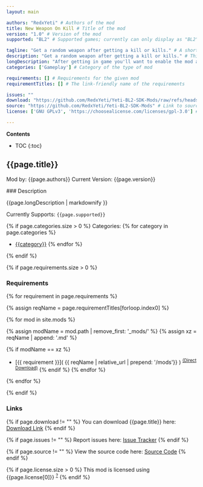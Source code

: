 ```yaml
---
layout: main

authors: "RedxYeti" # Authors of the mod
title: New Weapon On Kill # Title of the mod
version: "1.0" # Version of the mod
supported: "BL2" # Supported games; currently can only display as "BL2", "BL2 + TPS", or "TPS"

tagline: "Get a random weapon after getting a kill or kills." # A short description of the mod itself.
description: "Get a random weapon after getting a kill or kills." # This is set in order to keep the SEO proper
longDescription: "After getting in game you'll want to enable the mod and choose your options. Also you can set up a hotkey to change weapons. \n\nOptions include:\nWeapon Type\nLegit, cursed or very cursed weapons\nHow many kills between swaps\nShowing the new weapon name on screen\n\nKnown Issues:\nGaige sometimes gets shotguns with 0 shot mags youll have to reroll manually.\n\nPlaying online:\nIf you have a gunzerker theyll want to host of thier action skill weapons will not swap properly.\nIf the gunzerker cannot host, they just need to press 2 or the dpad every after getting kills for the second gun to show up.\n\nNon hosts pressing the hotkey may get their backpack overflown. just drop all the weapons from your backpack to fix it.\n" # Description of what the mod can do
categories: ['Gameplay'] # Category of the type of mod

requirements: [] # Requirements for the given mod
requirementTitles: [] # The link-friendly name of the requirements

issues: ""
download: "https://github.com/RedxYeti/Yeti-BL2-SDK-Mods/raw/refs/heads/main/NewWeaponOnKill/NewWeaponOnKill.zip"
source: "https://github.com/RedxYeti/Yeti-BL2-SDK-Mods" # Link to source code
license: ['GNU GPLv3', 'https://choosealicense.com/licenses/gpl-3.0'] # License name, link about the license from https://choosealicense.com/

---
```

**Contents**
* TOC
{:toc}

## {{page.title}}

Mod by: {{page.authors}}
Current Version: {{page.version}}

<p></p>
### Description

{{page.longDescription | markdownify }}

Currently Supports: `{{page.supported}}`

{% if page.categories.size > 0 %}
Categories:
{% for category in page.categories %}
  * [{{category}}](/types/{{category}})
{% endfor %}
<p></p>
{% endif %}

{% if page.requirements.size > 0 %}
### Requirements

{% for requirement in page.requirements %}

{% assign reqName = page.requirementTitles[forloop.index0] %}

{% for mod in site.mods %}

{% assign modName = mod.path | remove_first: '_mods/' %}
{% assign xz = reqName | append: '.md' %}

{% if modName == xz %}
* [{{ requirement }}]( {{ reqName | relative_url | prepend: '/mods'}} ) <sup>[(Direct Download)]({{mod.download}})</sup>
{% endif %}
{% endfor %}

{% endfor %}
<p></p>
{% endif %}

### Links

{% if page.download != "" %}
You can download {{page.title}} here: [Download Link]({{page.download}})
{% endif %}

{% if page.issues != "" %}
Report issues here: [Issue Tracker]({{page.issues}})
{% endif %}

{% if page.source != "" %}
View the source code here: [Source Code]({{page.source}})
{% endif %}

{% if page.license.size > 0 %}
This mod is licensed using {{page.license[0]}} <sup>[?]({{page.license[1]}})</sup>
{% endif %}
